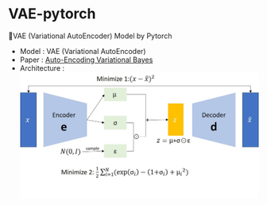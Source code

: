 # VAE-pytorch
🚀VAE (Variational AutoEncoder) Model by Pytorch

- Model : VAE (Variational AutoEncoder)
- Paper : [Auto-Encoding Variational Bayes](https://arxiv.org/abs/1312.6114)
- Architecture : ![](./resource/VAE.jpg)

